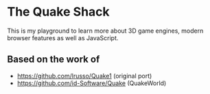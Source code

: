 # The Quake Shack

This is my playground to learn more about 3D game engines, modern browser features as well as JavaScript.

## Based on the work of

* https://github.com/lrusso/Quake1 (original port)
* https://github.com/id-Software/Quake (QuakeWorld)
